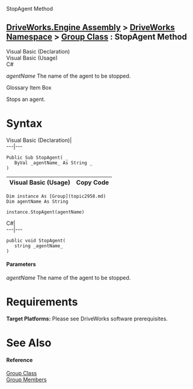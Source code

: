 StopAgent Method   
  
[DriveWorks.Engine Assembly](topic2156.md) > [DriveWorks Namespace](topic2159.md) > [Group Class](topic2958.md) : StopAgent Method  
---  
  
Visual Basic (Declaration)    
Visual Basic (Usage)    
C# 

_agentName_
    The name of the agent to be stopped.

Glossary Item Box

Stops an agent. 

# Syntax

Visual Basic (Declaration)|   
---|---  
      
    
    Public Sub StopAgent( _
       ByVal _agentName_ As String _
    )   
  
Visual Basic (Usage)| Copy Code  
---|---  
      
    
    Dim instance As [Group](topic2958.md)
    Dim agentName As String
     
    instance.StopAgent(agentName)  
  
C#|   
---|---  
      
    
    public void StopAgent( 
       string _agentName_
    )  
  
#### Parameters

 _agentName_
    The name of the agent to be stopped.

# Requirements

**Target Platforms:** Please see DriveWorks software prerequisites.

# See Also

#### Reference

[Group Class](topic2958.md)   
[Group Members](topic2959.md)


